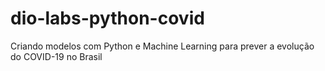 # dio-labs-python-covid
 Criando modelos com Python e Machine Learning para prever a evolução do COVID-19 no Brasil
